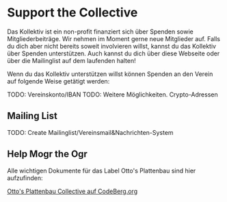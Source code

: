 # Support the Collective

Das Kollektiv ist ein non-profit finanziert sich über Spenden sowie Mitgliederbeiträge.
Wir nehmen im Moment gerne neue Mitglieder auf. Falls du dich aber nicht bereits soweit involvieren willst, kannst du das Kollektiv über Spenden unterstützen.
Auch kannst du dich über diese Webseite oder über die Mailinglist auf dem laufenden halten!

Wenn du das Kollektiv unterstützen willst können Spenden an den Verein auf folgende Weise getätigt werden:

TODO: Vereinskonto/IBAN
TODO: Weitere Möglichkeiten. Crypto-Adressen

## Mailing List

TODO: Create Mailinglist/Vereinsmail&Nachrichten-System

## Help Mogr the Ogr

Alle wichtigen Dokumente für das Label Otto's Plattenbau sind hier aufzufinden:

[Otto's Plattenbau Collective auf CodeBerg.org](https://codeberg.org/mkuettel/ottos-plattenbau-collective/src/branch/master)
